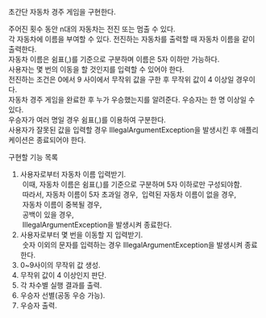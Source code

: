 초간단 자동차 경주 게임을 구현한다.

주어진 횟수 동안 n대의 자동차는 전진 또는 멈출 수 있다.  
각 자동차에 이름을 부여할 수 있다. 전진하는 자동차를 출력할 때 자동차 이름을 같이 출력한다.  
자동차 이름은 쉼표(,)를 기준으로 구분하며 이름은 5자 이하만 가능하다.  
사용자는 몇 번의 이동을 할 것인지를 입력할 수 있어야 한다.  
전진하는 조건은 0에서 9 사이에서 무작위 값을 구한 후 무작위 값이 4 이상일 경우이다.  
자동차 경주 게임을 완료한 후 누가 우승했는지를 알려준다. 우승자는 한 명 이상일 수 있다.  
우승자가 여러 명일 경우 쉼표(,)를 이용하여 구분한다.  
사용자가 잘못된 값을 입력할 경우 IllegalArgumentException을 발생시킨 후 애플리케이션은 종료되어야 한다.

구현할 기능 목록
1. 사용자로부터 자동차 이름 입력받기.  
   &nbsp;이때, 자동차 이름은 쉼표(,)를 기준으로 구분하며 5자 이하로만 구성되야함.  
   &nbsp;따라서, 자동차 이름이 5자 초과일 경우,
   &nbsp;입력된 자동차 이름이 없을 경우,  
   &nbsp;자동차 이름이 중복될 경우,  
   &nbsp;공백이 있을 경우,  
   &nbsp;IllegalArgumentException을 발생시켜 종료한다.
2. 사용자로부터 몇 번을 이동할 지 입력받기.  
   &nbsp;숫자 이외의 문자를 입력하는 경우 IllegalArgumentException을 발생시켜 종료한다.
3. 0~9사이의 무작위 값 생성.
4. 무작위 값이 4 이상인지 판단.
5. 각 차수별 실행 결과를 출력.
6. 우승자 선별(공동 우승 가능).
7. 우승자 출력.

